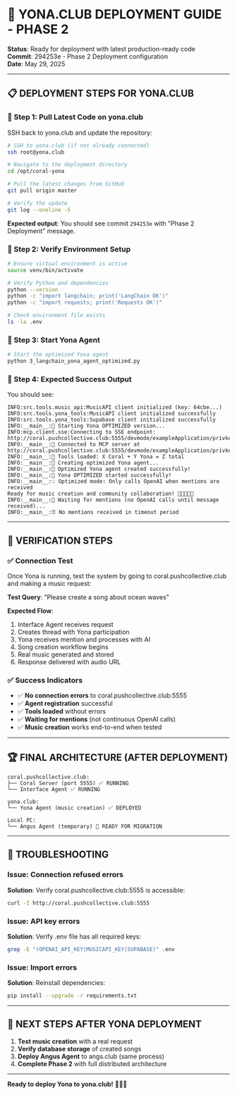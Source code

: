 # 🚀 YONA.CLUB DEPLOYMENT GUIDE - PHASE 2

**Status**: Ready for deployment with latest production-ready code  
**Commit**: 294253e - Phase 2 Deployment configuration  
**Date**: May 29, 2025

---

## 📋 DEPLOYMENT STEPS FOR YONA.CLUB

### **🔹 Step 1: Pull Latest Code on yona.club**

SSH back to yona.club and update the repository:

```bash
# SSH to yona.club (if not already connected)
ssh root@yona.club

# Navigate to the deployment directory
cd /opt/coral-yona

# Pull the latest changes from GitHub
git pull origin master

# Verify the update
git log --oneline -5
```

**Expected output**: You should see commit `294253e` with "Phase 2 Deployment" message.

### **🔹 Step 2: Verify Environment Setup**

```bash
# Ensure virtual environment is active
source venv/bin/activate

# Verify Python and dependencies
python --version
python -c "import langchain; print('LangChain OK')"
python -c "import requests; print('Requests OK')"

# Check environment file exists
ls -la .env
```

### **🔹 Step 3: Start Yona Agent**

```bash
# Start the optimized Yona agent
python 3_langchain_yona_agent_optimized.py
```

### **🔹 Step 4: Expected Success Output**

You should see:
```
INFO:src.tools.music_api:MusicAPI client initialized (key: 64cbe...)
INFO:src.tools.yona_tools:MusicAPI client initialized successfully
INFO:src.tools.yona_tools:Supabase client initialized successfully
INFO:__main__:🎤 Starting Yona OPTIMIZED version...
INFO:mcp.client.sse:Connecting to SSE endpoint: http://coral.pushcollective.club:5555/devmode/exampleApplication/privkey/session1/sse
INFO:__main__:🎤 Connected to MCP server at http://coral.pushcollective.club:5555/devmode/exampleApplication/privkey/session1/sse
INFO:__main__:🎤 Tools loaded: X Coral + Y Yona = Z total
INFO:__main__:🎤 Creating optimized Yona agent...
INFO:__main__:🎤 Optimized Yona agent created successfully!
INFO:__main__:🎤 Yona OPTIMIZED started successfully!
INFO:__main__:💡 Optimized mode: Only calls OpenAI when mentions are received
Ready for music creation and community collaboration! 🎵🎶🎤🌟💖
INFO:__main__:🎤 Waiting for mentions (no OpenAI calls until message received)...
INFO:__main__:⏰ No mentions received in timeout period
```

---

## 🎯 VERIFICATION STEPS

### **✅ Connection Test**

Once Yona is running, test the system by going to coral.pushcollective.club and making a music request:

**Test Query**: "Please create a song about ocean waves"

**Expected Flow**:
1. Interface Agent receives request
2. Creates thread with Yona participation  
3. Yona receives mention and processes with AI
4. Song creation workflow begins
5. Real music generated and stored
6. Response delivered with audio URL

### **✅ Success Indicators**

- ✅ **No connection errors** to coral.pushcollective.club:5555
- ✅ **Agent registration** successful
- ✅ **Tools loaded** without errors
- ✅ **Waiting for mentions** (not continuous OpenAI calls)
- ✅ **Music creation** works end-to-end when tested

---

## 🏆 FINAL ARCHITECTURE (AFTER DEPLOYMENT)

```
coral.pushcollective.club:
├── Coral Server (port 5555) ✅ RUNNING
└── Interface Agent ✅ RUNNING

yona.club:
└── Yona Agent (music creation) ✅ DEPLOYED

Local PC:
└── Angus Agent (temporary) 🔄 READY FOR MIGRATION
```

---

## 🔧 TROUBLESHOOTING

### **Issue**: Connection refused errors
**Solution**: Verify coral.pushcollective.club:5555 is accessible:
```bash
curl -I http://coral.pushcollective.club:5555
```

### **Issue**: API key errors
**Solution**: Verify .env file has all required keys:
```bash
grep -E "(OPENAI_API_KEY|MUSICAPI_KEY|SUPABASE)" .env
```

### **Issue**: Import errors
**Solution**: Reinstall dependencies:
```bash
pip install --upgrade -r requirements.txt
```

---

## 🎉 NEXT STEPS AFTER YONA DEPLOYMENT

1. **Test music creation** with a real request
2. **Verify database storage** of created songs
3. **Deploy Angus Agent** to angs.club (same process)
4. **Complete Phase 2** with full distributed architecture

---

**Ready to deploy Yona to yona.club!** 🌟🎊🤖
